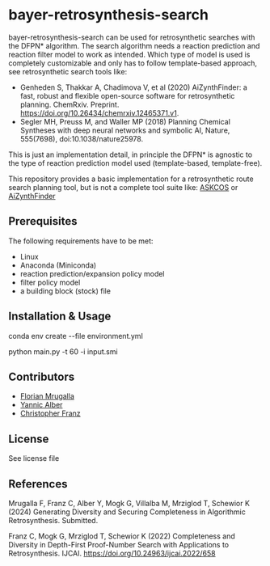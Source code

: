 # bayer-retrosynthesis-search
bayer-retrosynthesis-search can be used for retrosynthetic searches with the DFPN* algorithm. The search algorithm needs a reaction prediction and reaction filter model to work as intended. Which type of model is used is completely customizable and only has to follow template-based approach, see retrosynthetic search tools like:
- Genheden S, Thakkar A, Chadimova V, et al (2020) AiZynthFinder: a fast, robust and flexible open-source software for retrosynthetic planning. ChemRxiv. Preprint. https://doi.org/10.26434/chemrxiv.12465371.v1.
- Segler MH, Preuss M, and Waller MP (2018) Planning Chemical Syntheses with deep neural networks and symbolic AI, Nature, 555(7698), doi:10.1038/nature25978.

This is just an implementation detail, in principle the DFPN* is agnostic to the type of reaction prediction model used (template-based, template-free).

This repository provides a basic implementation for a retrosynthetic route search planning tool, but is not a complete tool suite like:
[ASKCOS](https://gitlab.com/mlpds_mit/askcosv2) or [AiZynthFinder](https://github.com/MolecularAI/aizynthfinder)

## Prerequisites
The following requirements have to be met:

- Linux
- Anaconda (Miniconda)
- reaction prediction/expansion policy model
- filter policy model
- a building block (stock) file

## Installation & Usage

conda env create --file environment.yml

python main.py -t 60 -i input.smi

## Contributors
- [Florian Mrugalla](https://github.com/FloMru) 
- [Yannic Alber](https://github.com/YannicAlber)
- [Christopher Franz](https://github.com/cfrnz)

## License
See license file

## References
Mrugalla F, Franz C, Alber Y, Mogk G, Villalba M, Mrziglod T, Schewior K (2024) Generating Diversity and Securing Completeness in Algorithmic Retrosynthesis. Submitted.

Franz C, Mogk G, Mrziglod T, Schewior K (2022) Completeness and Diversity in Depth-First Proof-Number Search with Applications to Retrosynthesis. IJCAI. https://doi.org/10.24963/ijcai.2022/658
